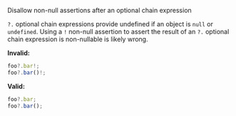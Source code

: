 Disallow non-null assertions after an optional chain expression

`?.` optional chain expressions provide undefined if an object is `null` or
`undefined`. Using a `!` non-null assertion to assert the result of an `?.`
optional chain expression is non-nullable is likely wrong.

**Invalid:**

```typescript
foo?.bar!;
foo?.bar()!;
```

**Valid:**

```typescript
foo?.bar;
foo?.bar();
```
